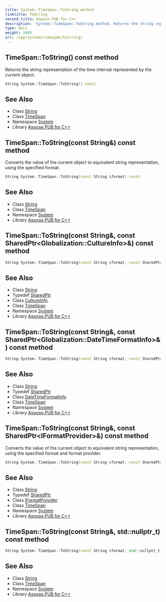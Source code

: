 ```yaml
---
title: System::TimeSpan::ToString method
linktitle: ToString
second_title: Aspose.PUB for C++
description: 'System::TimeSpan::ToString method. Returns the string representation of the time interval represented by the current object in C++.'
type: docs
weight: 3400
url: /cpp/system/timespan/tostring/
---
```

## TimeSpan::ToString() const method


Returns the string representation of the time interval represented by the current object.

```cpp
String System::TimeSpan::ToString() const
```

## See Also

* Class [String](../../string/)
* Class [TimeSpan](../)
* Namespace [System](../../)
* Library [Aspose.PUB for C++](../../../)
## TimeSpan::ToString(const String\&) const method


Converts the value of the current object to equivalent string representation, using the specified format.

```cpp
String System::TimeSpan::ToString(const String &format) const
```

## See Also

* Class [String](../../string/)
* Class [TimeSpan](../)
* Namespace [System](../../)
* Library [Aspose.PUB for C++](../../../)
## TimeSpan::ToString(const String\&, const SharedPtr\<Globalization::CultureInfo\>\&) const method




```cpp
String System::TimeSpan::ToString(const String &format, const SharedPtr<Globalization::CultureInfo> &culture) const
```

## See Also

* Class [String](../../string/)
* Typedef [SharedPtr](../../sharedptr/)
* Class [CultureInfo](../../../system.globalization/cultureinfo/)
* Class [TimeSpan](../)
* Namespace [System](../../)
* Library [Aspose.PUB for C++](../../../)
## TimeSpan::ToString(const String\&, const SharedPtr\<Globalization::DateTimeFormatInfo\>\&) const method




```cpp
String System::TimeSpan::ToString(const String &format, const SharedPtr<Globalization::DateTimeFormatInfo> &dtfi) const
```

## See Also

* Class [String](../../string/)
* Typedef [SharedPtr](../../sharedptr/)
* Class [DateTimeFormatInfo](../../../system.globalization/datetimeformatinfo/)
* Class [TimeSpan](../)
* Namespace [System](../../)
* Library [Aspose.PUB for C++](../../../)
## TimeSpan::ToString(const String\&, const SharedPtr\<IFormatProvider\>\&) const method


Converts the value of the current object to equivalent string representation, using the specified format and format provider.

```cpp
String System::TimeSpan::ToString(const String &format, const SharedPtr<IFormatProvider> &provider) const
```

## See Also

* Class [String](../../string/)
* Typedef [SharedPtr](../../sharedptr/)
* Class [IFormatProvider](../../iformatprovider/)
* Class [TimeSpan](../)
* Namespace [System](../../)
* Library [Aspose.PUB for C++](../../../)
## TimeSpan::ToString(const String\&, std::nullptr_t) const method




```cpp
String System::TimeSpan::ToString(const String &format, std::nullptr_t) const
```

## See Also

* Class [String](../../string/)
* Class [TimeSpan](../)
* Namespace [System](../../)
* Library [Aspose.PUB for C++](../../../)
